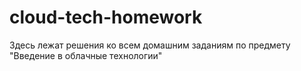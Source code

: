 # cloud-tech-homework
Здесь лежат решения ко всем домашним заданиям по предмету "Введение в облачные технологии"
